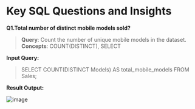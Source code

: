 # Key SQL Questions and Insights

**Q1.Total number of distinct mobile models sold?**

 > **Query**: Count the number of unique mobile models in the dataset.
 > **Concepts**: COUNT(DISTINCT), SELECT

**Input Query:**

> SELECT COUNT(DISTINCT Models) AS total_mobile_models
FROM Sales;

**Result Output:**

![image](https://github.com/user-attachments/assets/e8a3962c-5149-4e35-8180-faf1728cbf4a)


